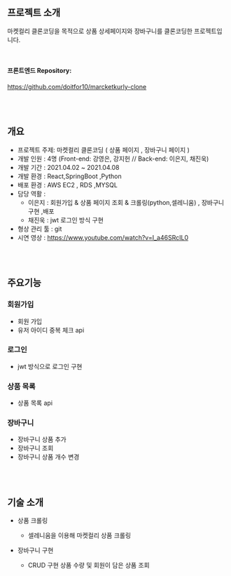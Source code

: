 
<br>
<br>

## 프로젝트 소개 
마켓컬리 클론코딩을 목적으로 상품 상세페이지와 장바구니를 클론코딩한 프로젝트입니다.

<br>

#### 프론트엔드 Repository: 
https://github.com/doitfor10/marcketkurly-clone

<br>
<br>

## 개요
- 프로젝트 주제: 마켓컬리 클론코딩 ( 상품 페이지 , 장바구니 페이지 )
- 개발 인원 : 4명 (Front-end: 강영은, 강지헌 // Back-end: 이은지, 채진욱)
- 개발 기간 : 2021.04.02 ~ 2021.04.08
- 개발 환경 : React,SpringBoot ,Python
- 배포 환경 : AWS EC2 , RDS ,MYSQL
- 담당 역활 : 
  * 이은지 : 회원가입 & 상품 페이지 조회 & 크롤링(python,셀레니움) , 장바구니 구현 ,배포 
  * 채진욱 : jwt 로그인 방식 구현 
- 형상 관리 툴 : git
- 시연 영상 : https://www.youtube.com/watch?v=I_a46SRcIL0

<br>
<br>

## 주요기능

### 회원가입
- 회원 가입 
- 유저 아이디 중복 체크 api

### 로그인
-  jwt 방식으로 로그인 구현
  
### 상품 목록
- 상품 목록 api

### 장바구니
- 장바구니 상품 추가 
- 장바구니 조회
- 장바구니 상품 개수 변경

<br>
<br>

## 기술 소개
- 상품 크롤링
   * 셀레니움을 이용해 마켓컬리 상품 크롤링
 
- 장바구니 구현
  * CRUD 구현 상품 수량 및 회원이 담은 상품 조회 
